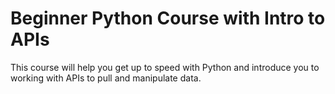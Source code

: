 # Beginner Python Course with Intro to APIs

This course will help you get up to speed with Python and introduce you to working with APIs to pull and manipulate data.
